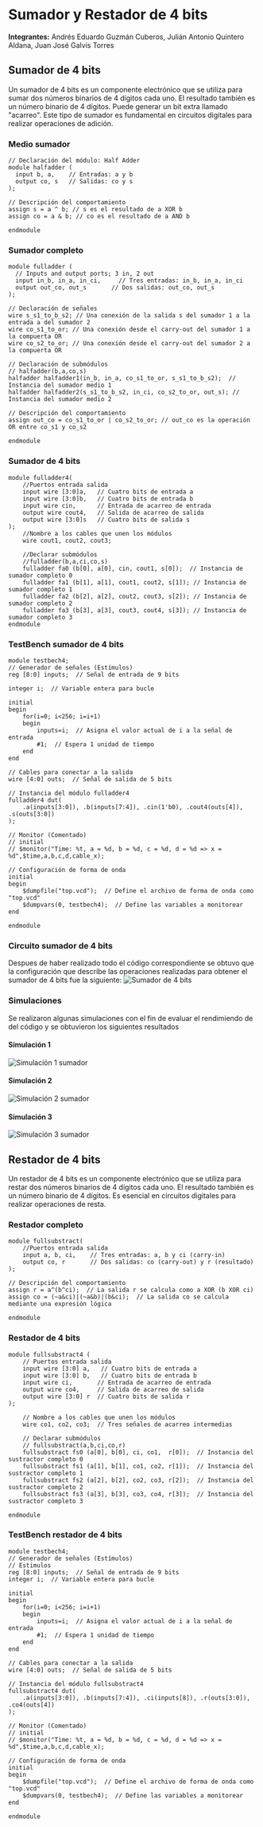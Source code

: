 # Sumador y Restador de 4 bits

**Integrantes:** Andrés Eduardo Guzmán Cuberos, Julián Antonio Quintero Aldana, Juan José Galvis Torres

## Sumador de 4 bits
Un sumador de 4 bits es un componente electrónico que se utiliza para sumar dos números binarios de 4 dígitos cada uno. El resultado también es un número binario de 4 dígitos. Puede generar un bit extra llamado "acarreo". Este tipo de sumador es fundamental en circuitos digitales para realizar operaciones de adición.
### Medio sumador
```
// Declaración del módulo: Half Adder
module halfadder (
  input b, a,    // Entradas: a y b
  output co, s   // Salidas: co y s
);

// Descripción del comportamiento
assign s = a ^ b; // s es el resultado de a XOR b
assign co = a & b; // co es el resultado de a AND b

endmodule
```
### Sumador completo
```
module fulladder (
  // Inputs and output ports; 3 in, 2 out
  input in_b, in_a, in_ci,     // Tres entradas: in_b, in_a, in_ci
  output out_co, out_s       // Dos salidas: out_co, out_s
);

// Declaración de señales
wire s_s1_to_b_s2; // Una conexión de la salida s del sumador 1 a la entrada a del sumador 2
wire co_s1_to_or; // Una conexión desde el carry-out del sumador 1 a la compuerta OR
wire co_s2_to_or; // Una conexión desde el carry-out del sumador 2 a la compuerta OR

// Declaración de submódulos
// halfadder(b,a,co,s)
halfadder halfadder1(in_b, in_a, co_s1_to_or, s_s1_to_b_s2);  // Instancia del sumador medio 1
halfadder halfadder2(s_s1_to_b_s2, in_ci, co_s2_to_or, out_s); // Instancia del sumador medio 2

// Descripción del comportamiento
assign out_co = co_s1_to_or | co_s2_to_or; // out_co es la operación OR entre co_s1 y co_s2

endmodule
```
### Sumador de 4 bits
```
module fulladder4( 
	//Puertos entrada salida
	input wire [3:0]a,   // Cuatro bits de entrada a
	input wire [3:0]b,   // Cuatro bits de entrada b
	input wire cin,      // Entrada de acarreo de entrada
	output wire cout4,   // Salida de acarreo de salida
	output wire [3:0]s   // Cuatro bits de salida s
);
	//Nombre a los cables que unen los módulos
	wire cout1, cout2, cout3;

	//Declarar submódulos
	//fulladder(b,a,ci,co,s)
	fulladder fa0 (b[0], a[0], cin, cout1, s[0]);  // Instancia de sumador completo 0
	fulladder fa1 (b[1], a[1], cout1, cout2, s[1]); // Instancia de sumador completo 1
	fulladder fa2 (b[2], a[2], cout2, cout3, s[2]); // Instancia de sumador completo 2
	fulladder fa3 (b[3], a[3], cout3, cout4, s[3]); // Instancia de sumador completo 3
endmodule

```
### TestBench sumador de 4 bits
```
module testbech4;
// Generador de señales (Estímulos)
reg [8:0] inputs;  // Señal de entrada de 9 bits

integer i;  // Variable entera para bucle

initial
begin 
	for(i=0; i<256; i=i+1)
	begin
		inputs=i;  // Asigna el valor actual de i a la señal de entrada
		#1;  // Espera 1 unidad de tiempo
	end
end

// Cables para conectar a la salida
wire [4:0] outs;  // Señal de salida de 5 bits

// Instancia del módulo fulladder4
fulladder4 dut(
	.a(inputs[3:0]), .b(inputs[7:4]), .cin(1'b0), .cout4(outs[4]), .s(outs[3:0])
);

// Monitor (Comentado)
// initial 
// $monitor("Time: %t, a = %d, b = %d, c = %d, d = %d => x = %d",$time,a,b,c,d,cable_x);

// Configuración de forma de onda
initial
begin
	$dumpfile("top.vcd");  // Define el archivo de forma de onda como "top.vcd"
	$dumpvars(0, testbech4);  // Define las variables a monitorear
end

endmodule
```
### Circuito sumador de 4 bits
Despues de haber realizado todo el código correspondiente se obtuvo que la configuración que describe las operaciones realizadas para obtener el sumador de 4 bits fue la siguiente:
![Sumador de 4 bits](https://github.com/JulianQunal/Digital-I/assets/142944413/f9559e04-8ea5-44fe-9315-1ff0499e3dac)

### Simulaciones
Se realizaron algunas simulaciones con el fin de evaluar el rendimiendo de del código y se obtuvieron los siguientes resultados
#### Simulación 1
![Simulación 1 sumador](https://github.com/JulianQunal/Digital-I/assets/142944413/c05d3ffb-a150-4844-a367-da1d8111e3a9)
#### Simulación 2
![Simulación 2 sumador](https://github.com/JulianQunal/Digital-I/assets/142944413/e370498d-89e2-4d22-9101-44772ff608bf)
#### Simulación 3
![Simulación 3 sumador](https://github.com/JulianQunal/Digital-I/assets/142944413/66f63066-eba9-4b96-b173-a6bad170bee8)





## Restador de 4 bits
Un restador de 4 bits es un componente electrónico que se utiliza para restar dos números binarios de 4 dígitos cada uno. El resultado también es un número binario de 4 dígitos. Es esencial en circuitos digitales para realizar operaciones de resta.

### Restador completo
```
module fullsubstract( 
	//Puertos entrada salida
	input a, b, ci,    // Tres entradas: a, b y ci (carry-in)
	output co, r       // Dos salidas: co (carry-out) y r (resultado)
);
	
// Descripción del comportamiento
assign r = a^(b^ci);  // La salida r se calcula como a XOR (b XOR ci)
assign co = (~a&ci)|(~a&b)|(b&ci);  // La salida co se calcula mediante una expresión lógica

endmodule
```
### Restador de 4 bits
```
module fullsubstract4 (
	// Puertos entrada salida
	input wire [3:0] a,   // Cuatro bits de entrada a
	input wire [3:0] b,   // Cuatro bits de entrada b
	input wire ci,       // Entrada de acarreo de entrada
	output wire co4,     // Salida de acarreo de salida
	output wire [3:0] r  // Cuatro bits de salida r
);

	// Nombre a los cables que unen los módulos
	wire co1, co2, co3;  // Tres señales de acarreo intermedias

	// Declarar submódulos
	// fullsubstract(a,b,ci,co,r)
	fullsubstract fs0 (a[0], b[0], ci, co1,  r[0]);  // Instancia del sustractor completo 0
	fullsubstract fs1 (a[1], b[1], co1, co2, r[1]);  // Instancia del sustractor completo 1
	fullsubstract fs2 (a[2], b[2], co2, co3, r[2]);  // Instancia del sustractor completo 2
	fullsubstract fs3 (a[3], b[3], co3, co4, r[3]);  // Instancia del sustractor completo 3

endmodule
```
### TestBench restador de 4 bits
```
module testbech4;
// Generador de señales (Estímulos)
// Estimulos
reg [8:0] inputs;  // Señal de entrada de 9 bits
integer i;  // Variable entera para bucle

initial
begin 
	for(i=0; i<256; i=i+1)
	begin
		inputs=i;  // Asigna el valor actual de i a la señal de entrada
		#1;  // Espera 1 unidad de tiempo
	end
end

// Cables para conectar a la salida
wire [4:0] outs;  // Señal de salida de 5 bits

// Instancia del módulo fullsubstract4
fullsubstract4 dut(
	.a(inputs[3:0]), .b(inputs[7:4]), .ci(inputs[8]), .r(outs[3:0]),  .co4(outs[4])
);

// Monitor (Comentado)
// initial 
// $monitor("Time: %t, a = %d, b = %d, c = %d, d = %d => x = %d",$time,a,b,c,d,cable_x);

// Configuración de forma de onda
initial
begin
	$dumpfile("top.vcd");  // Define el archivo de forma de onda como "top.vcd"
	$dumpvars(0, testbech4);  // Define las variables a monitorear
end

endmodule

```
